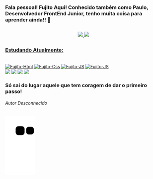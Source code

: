 ### Fala pessoal! Fujito Aqui! Conhecido também como Paulo, Desenvolvedor FrontEnd Junior, tenho muita coisa para aprender ainda!! 👋

##

<div align="center">
    <a href="https://github.com/fujitodev">
    <img height="160em" src="https://github-readme-stats.vercel.app/api?username=fujitodev&show_icons=true&theme=github_dark&include_all_commits=true&count_private=true"/>
    <img height="150em" src="https://github-readme-stats.vercel.app/api/top-langs/?username=fujitodev&layout=compact&langs_count=7&theme=github_dark"/>
</div>
  
  ##
  
  ### Estudando Atualmente:
  <div style="display: inline_block"><br>
        <img align="center" alt="Fujito-Html" height="50" width="60" src="https://cdn.jsdelivr.net/gh/devicons/devicon/icons/html5/html5-original.svg">
        <img align="center" alt="Fujito-Css" height="50" width="60" src="https://cdn.jsdelivr.net/gh/devicons/devicon/icons/css3/css3-original.svg">
        <img align="center" alt="Fujito-JS" height="50" width="60" src="https://cdn.jsdelivr.net/gh/devicons/devicon/icons/javascript/javascript-original.svg">
        <img align="center" alt="Fujito-JS" height="50" width="60" src="https://cdn.jsdelivr.net/gh/devicons/devicon/icons/python/python-original-wordmark.svg" />
  </div>
    
  <div>
    <a href="https://www.linkedin.com/in/PauloFuji/" target ="_blank"><img src="https://img.shields.io/badge/LinkedIn-0077B5?style=for-the-badge&logo=linkedin&logoColor=white" target="_blank"></a>  
    <a href="mailto:paulo.novaisfuji@gmail.com" target="_blank"><img src="https://img.shields.io/badge/Gmail-D14836?style=for-the-badge&logo=gmail&logoColor=white"></a>
    <a href="https://instagram.com/fujitooficial?igshid=YmMyMTA2M2Y=" target="_blank"><img src="https://img.shields.io/badge/Instagram-E4405F?style=for-the-badge&logo=instagram&logoColor=white"></a>
    <a href="https://wa.me/qr/E2R366GOWKQVP1" target="_blank"><img src ="https://img.shields.io/badge/WhatsApp-25D366?style=for-the-badge&logo=whatsapp&logoColor=white"></a>
  </div>
  
  ### Só sai do lugar aquele que tem coragem de dar o primeiro passo!
  ###### Autor Desconhecido

  ##
  
  ![Snake animation](https://github.com/FujitoDev/FujitoDev/blob/output/github-contribution-grid-snake.svg)

  ##
